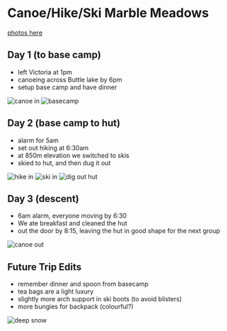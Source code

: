 # Canoe/Hike/Ski Marble Meadows

[photos here](https://photos.app.goo.gl/ceXB8J3Yd3uUYSUe9)

## Day 1 (to base camp)
- left Victoria at 1pm
- canoeing across Buttle lake by 6pm
- setup base camp and have dinner

![canoe in](../photos/marble_meadows/canoe_in.jpg)
![basecamp](../photos/marble_meadows/basecamp.jpg)

## Day 2 (base camp to hut)
- alarm for 5am
- set out hiking at 6:30am
- at 850m elevation we switched to skis
- skied to hut, and then dug it out

![hike in](../photos/marble_meadows/hike_in.jpg)
![ski in](../photos/marble_meadows/ski_in.jpg)
![dig out hut](../photos/marble_meadows/dig_out_hut.jpg)

## Day 3 (descent)
- 6am alarm, everyone moving by 6:30
- We ate breakfast and cleaned the hut 
- out the door by 8:15, leaving the hut in good shape for the next group

![canoe out](../photos/marble_meadows/canoe_out.jpg)

## Future Trip Edits
- remember dinner and spoon from basecamp
- tea bags are a light luxury
- slightly more arch support in ski boots (to avoid blisters)
- more bungies for backpack (colourful?)

![deep snow](../photos/marble_meadows/deep_snow.jpg)
